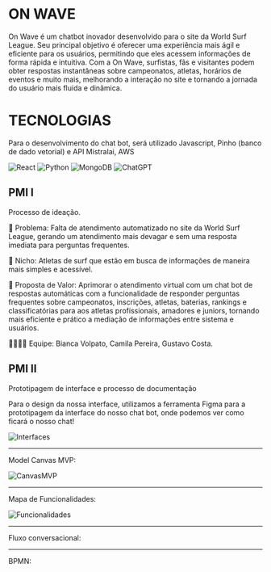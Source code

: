 # ON WAVE

On Wave é um chatbot inovador desenvolvido para o site da World Surf League. Seu principal objetivo é oferecer uma experiência mais ágil e eficiente para os usuários, permitindo que eles acessem informações de forma rápida e intuitiva. Com a On Wave, surfistas, fãs e visitantes podem obter respostas instantâneas sobre campeonatos, atletas, horários de eventos e muito mais, melhorando a interação no site e tornando a jornada do usuário mais fluida e dinâmica.


# TECNOLOGIAS

Para o desenvolvimento do chat bot, será utilizado Javascript, Pinho (banco de dado vetorial) e API Mistralai, AWS

![React](https://img.shields.io/badge/react-%2320232a.svg?style=for-the-badge&logo=react&logoColor=%2361DAFB) ![Python](https://img.shields.io/badge/python-3670A0?style=for-the-badge&logo=python&logoColor=ffdd54) ![MongoDB](https://img.shields.io/badge/MongoDB-%234ea94b.svg?style=for-the-badge&logo=mongodb&logoColor=white) ![ChatGPT](https://img.shields.io/badge/chatGPT-74aa9c?style=for-the-badge&logo=openai&logoColor=white)

## PMI I

Processo de ideação.

🙁 Problema: Falta de atendimento automatizado no site da World Surf League, gerando um atendimento mais devagar e sem uma resposta imediata para perguntas frequentes.

🙂 Nicho: Atletas de surf que estão em busca de informações de maneira mais simples e acessível.

🎁 Proposta de Valor: Aprimorar o atendimento virtual com um chat bot de respostas automáticas com a funcionalidade de responder perguntas frequentes sobre campeonatos, inscrições, atletas, baterias, rankings e classificatórias para aos atletas profissionais, amadores e juniors, tornando mais eficiente e prático a mediação de informações entre sistema e usuários.

🧑‍💻👩‍💻 Equipe: Bianca Volpato, Camila Pereira, Gustavo Costa.

## PMI II

Prototipagem de interface e processo de documentação

    
Para o design da nossa interface, utilizamos a ferramenta Figma para a prototipagem da interface do nosso chat bot, onde podemos ver como ficará o nosso chat!


![Interfaces](https://media.discordapp.net/attachments/1169305982602584137/1357512643090321559/image.png?ex=67f079ab&is=67ef282b&hm=80f0aaa95e0c3f6c961e20139f129652e3c444dbf4b772bf67c3a31204124a28&=&format=webp&quality=lossless&width=1561&height=960)

****************************************************************************************************************************************************************************************************************************************************************

Model Canvas MVP:

![CanvasMVP](https://cdn.discordapp.com/attachments/1169305982602584137/1357500633481216093/image.png?ex=67f06e7c&is=67ef1cfc&hm=e91735f57db202cd58020eb85815f8af5e1065b55f648df86b9310c367c47120&)

****************************************************************************************************************************************************************************************************************************************************************

Mapa de Funcionalidades:

![Funcionalidades](https://media.discordapp.net/attachments/1169305982602584137/1357501663707005030/image.png?ex=67f06f71&is=67ef1df1&hm=fc50362232499c90ca7de31b83dfbcb1badf4fb5cba03f886fdd271aa25bad55&=&format=webp&quality=lossless)

****************************************************************************************************************************************************************************************************************************************************************

Fluxo conversacional:



****************************************************************************************************************************************************************************************************************************************************************

BPMN:
